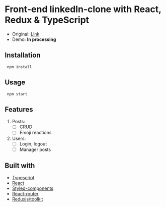 # Front-end linkedln-clone with React, Redux & TypeScript

- Original: [Link](https://www.linkedin.com/)
- Demo: **In processing**

## Installation

` npm install`

## Usage

` npm start`

## Features

1. Posts:
   - [ ] CRUD
   - [ ] Emoji reactions
2. Users:
   - [ ] Login, logout
   - [ ] Manager posts

## Built with

- [Typescript](https://www.typescriptlang.org/)
- [React](https://facebook.github.io/react/)
- [Styled-components](https://styled-components.com/)
- [React-router](https://reactrouter.com/web)
- [Reduxjs/toolkit](https://redux-toolkit.js.org/)

